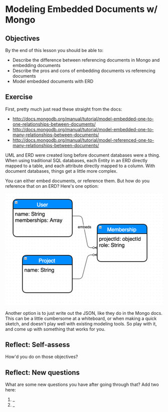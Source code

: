 # Modeling Embedded Documents w/ Mongo

## Objectives

By the end of this lesson you should be able to:

- Describe the difference between referencing documents in Mongo and embedding documents
- Describe the pros and cons of embedding documents vs referencing documents
- Model embedded documents with ERD

## Exercise

First, pretty much just read these straight from the docs:

- http://docs.mongodb.org/manual/tutorial/model-embedded-one-to-one-relationships-between-documents/
- http://docs.mongodb.org/manual/tutorial/model-embedded-one-to-many-relationships-between-documents/
- http://docs.mongodb.org/manual/tutorial/model-referenced-one-to-many-relationships-between-documents/

UML and ERD were created long before document databases were a thing.  When using traditional SQL databases, each Entity in an ERD directly mapped to a table, and each attribute directly mapped to a column.  With document databases, things get a little more complex.

You can either embed documents, or reference them.  But how do you reference that on an ERD?  Here's one option:

![](images/embeds-membership.png)

Another option is to just write out the JSON, like they do in the Mongo docs.  This can be a little cumbersome at a whiteboard, or when making a quick sketch, and doesn't play well with existing modeling tools.  So play with it, and come up with something that works for you.

## Reflect: Self-assess

How'd you do on those objectives?

## Reflect: New questions

What are some new questions you have after going through that?  Add two here:

1. _
1. _

